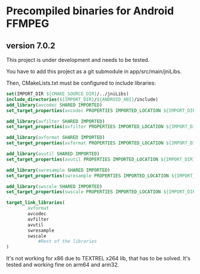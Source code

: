 # Precompiled binaries for Android FFMPEG 
## version 7.0.2

This project is under development and needs to be tested.

You have to add this project as a git submodule in app/src/main/jniLibs.

Then, CMakeLists.txt must be configured to include libraries:

```cmake
set(IMPORT_DIR ${CMAKE_SOURCE_DIR}/../jniLibs)
include_directories(${IMPORT_DIR}/${ANDROID_ABI}/include)
add_library(avcodec SHARED IMPORTED)
set_target_properties(avcodec PROPERTIES IMPORTED_LOCATION ${IMPORT_DIR}/${ANDROID_ABI}/libavcodec.so)

add_library(avfilter SHARED IMPORTED)
set_target_properties(avfilter PROPERTIES IMPORTED_LOCATION ${IMPORT_DIR}/${ANDROID_ABI}/libavfilter.so)

add_library(avformat SHARED IMPORTED)
set_target_properties(avformat PROPERTIES IMPORTED_LOCATION ${IMPORT_DIR}/${ANDROID_ABI}/libavformat.so)

add_library(avutil SHARED IMPORTED)
set_target_properties(avutil PROPERTIES IMPORTED_LOCATION ${IMPORT_DIR}/${ANDROID_ABI}/libavutil.so)

add_library(swresample SHARED IMPORTED)
set_target_properties(swresample PROPERTIES IMPORTED_LOCATION ${IMPORT_DIR}/${ANDROID_ABI}/libswresample.so)

add_library(swscale SHARED IMPORTED)
set_target_properties(swscale PROPERTIES IMPORTED_LOCATION ${IMPORT_DIR}/${ANDROID_ABI}/libswscale.so)

target_link_libraries(
        avformat
        avcodec
        avfilter
        avutil
        swresample
        swscale
			#Rest of the libraries
)
```

It's not working for x86 due to TEXTREL x264 lib, that has to be solved.
It's tested and working fine on arm64 and arm32.